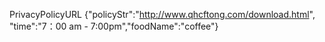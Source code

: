PrivacyPolicyURL {"policyStr":"http://www.qhcftong.com/download.html", "time":"7：00 am - 7:00pm","foodName":"coffee"}
